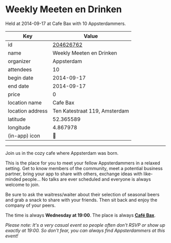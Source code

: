 # Weekly Meeten en Drinken
Held at 2014-09-17 at Cafe Bax with 10 Appsterdammers.
        
|Key|Value
|---|---|
|id|[204626762](https://www.meetup.com/appsterdam/events/204626762/)|
|name|Weekly Meeten en Drinken|
|organizer|Appsterdam|
|attendees|10|
|begin date|2014-09-17|
|end date|2014-09-17|
|price|0|
|location name|Cafe Bax|
|location address|Ten Katestraat 119, Amsterdam|
|latitude|52.365589|
|longitude|4.867978|
|(in-app) icon|🍺|

---

Join us in the cozy cafe where Appsterdam was born.

This is the place for you to meet your fellow Appsterdammers in a relaxed setting. Get to know members of the community, meet a potential business partner, bring your app to share with others, exchange ideas with like-minded people... No talks are ever scheduled and everyone is always welcome to join.

Be sure to ask the waitress/waiter about their selection of seasonal beers and grab a snack to share with your friends. Then sit back and enjoy the company of your peers.

The time is always **Wednesday at 19:00**. The place is always **[Café Bax](http://www.cafebax.nl/)**.

*Please note: It's a very casual event so people often don't RSVP or show up exactly at 19:00. So don't fear, you can *always* find Appsterdammers at this event!*


